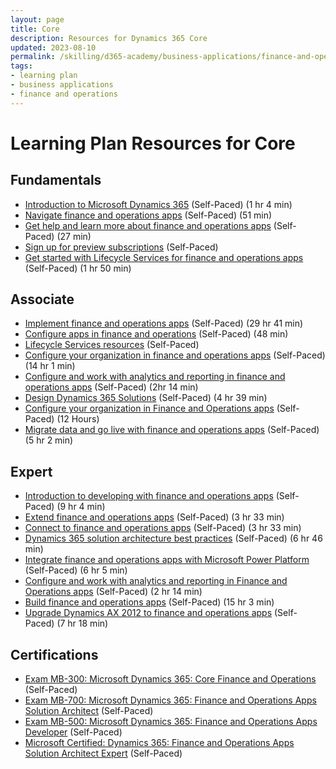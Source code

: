 ```yaml
---
layout: page
title: Core
description: Resources for Dynamics 365 Core
updated: 2023-08-10
permalink: /skilling/d365-academy/business-applications/finance-and-operations/core
tags:
- learning plan
- business applications
- finance and operations
---
```


# Learning Plan Resources for Core

## Fundamentals

* [Introduction to Microsoft Dynamics 365](https://learn.microsoft.com/en-us/training/modules/dynamics-365-introduction/) (Self-Paced) (1 hr 4 min)
* [Navigate finance and operations apps](https://learn.microsoft.com/en-us/training/modules/navigate-finance-operations/) (Self-Paced) (51 min)
* [Get help and learn more about finance and operations apps](https://learn.microsoft.com/en-us/training/modules/get-help-finance-operations/) (Self-Paced) (27 min)
* [Sign up for preview subscriptions](https://docs.microsoft.com/en-us/dynamics365/fin-ops-core/dev-itpro/dev-tools/sign-up-preview-subscription?toc=/dynamics365/finance/toc.json) (Self-Paced)
* [Get started with Lifecycle Services for finance and operations apps](https://learn.microsoft.com/en-us/training/modules/get-started-lifecycle-services-finance-operations/) (Self-Paced) (1 hr 50 min)

## Associate

* [Implement finance and operations apps](https://learn.microsoft.com/en-us/training/paths/implement-finance-operations/) (Self-Paced) (29 hr 41 min)
* [Configure apps in finance and operations](https://learn.microsoft.com/en-us/training/paths/config-d365-finance-operations-apps/) (Self-Paced) (48 min)
* [Lifecycle Services resources](https://docs.microsoft.com/en-us/dynamics365/fin-ops-core/dev-itpro/lifecycle-services/lcs) (Self-Paced)
* [Configure your organization in finance and operations apps](https://learn.microsoft.com/en-us/training/paths/configure-your-organization-finance-ops/) (Self-Paced) (14 hr 1 min)
* [Configure and work with analytics and reporting in finance and operations apps](https://learn.microsoft.com/en-us/training/paths/configure-analytics-reporting-finance-operations/) (Self-Paced) (2hr 14 min)
* [Design Dynamics 365 Solutions](https://learn.microsoft.com/en-us/training/paths/design-dynamics-365-solutions/) (Self-Paced) (4 hr 39 min)
* [Configure your organization in Finance and Operations apps](https://docs.microsoft.com/en-us/learn/paths/configure-your-organization-finance-ops/) (Self-Paced) (12 Hours)
* [Migrate data and go live with finance and operations apps](https://learn.microsoft.com/en-us/training/paths/migrate-data-go-live-finance-operations/) (Self-Paced) (5 hr 2 min)

## Expert
* [Introduction to developing with finance and operations apps](https://learn.microsoft.com/en-us/training/paths/introduction-develop-finance-operations/) (Self-Paced) (9 hr 4 min)
* [Extend finance and operations apps](https://learn.microsoft.com/en-us/training/paths/extending-finance-operations/) (Self-Paced) (3 hr 33 min)
* [Connect to finance and operations apps](https://learn.microsoft.com/en-us/training/paths/connect-finance-operations/) (Self-Paced) (3 hr 33 min)
* [Dynamics 365 solution architecture best practices](https://learn.microsoft.com/en-us/training/paths/dynamics-365-solution-architecture-best-practices/) (Self-Paced) (6 hr 46 min)
* [Integrate finance and operations apps with Microsoft Power Platform](https://learn.microsoft.com/en-us/training/paths/integrate-finance-operations-apps-power-platform/) (Self-Paced) (6 hr 5 min)
* [Configure and work with analytics and reporting in Finance and Operations apps](https://docs.microsoft.com/en-us/learn/paths/configure-analytics-reporting-finance-operations/) (Self-Paced) (2 hr 14 min)
* [Build finance and operations apps](https://learn.microsoft.com/en-us/training/paths/build-finance-operations/) (Self-Paced) (15 hr 3 min)
* [Upgrade Dynamics AX 2012 to finance and operations apps](https://learn.microsoft.com/en-us/training/paths/upgrade-ax-2012-finance-operations/) (Self-Paced) (7 hr 18 min)

## Certifications

* [Exam MB-300: Microsoft Dynamics 365: Core Finance and Operations](https://docs.microsoft.com/en-us/learn/certifications/exams/mb-300) (Self-Paced)
* [Exam MB-700: Microsoft Dynamics 365: Finance and Operations Apps Solution Architect](https://learn.microsoft.com/en-us/certifications/exams/mb-700/) (Self-Paced)
* [Exam MB-500: Microsoft Dynamics 365: Finance and Operations Apps Developer](https://learn.microsoft.com/en-us/certifications/exams/mb-500/) (Self-Paced)
* [Microsoft Certified: Dynamics 365: Finance and Operations Apps Solution Architect Expert](https://learn.microsoft.com/en-us/certifications/d365-finance-and-operations-apps-solution-architect-expert/) (Self-Paced)